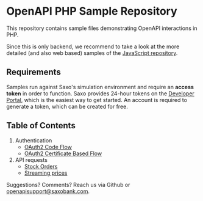 # OpenAPI PHP Sample Repository

This repository contains sample files demonstrating OpenAPI interactions in PHP.

Since this is only backend, we recommend to take a look at the more detailed (and also web based) samples of the [JavaScript repository](https://saxobank.github.io/openapi-samples-js/).

## Requirements

Samples run against Saxo's simulation environment and require an **access token** in order to function. Saxo provides 24-hour tokens on the [Developer Portal](https://www.developer.saxo/openapi/token/), which is the easiest way to get started. An account is required to generate a token, which can be created for free.

## Table of Contents

1. Authentication
   - [OAuth2 Code Flow](authentication/oauth2-code-flow)
   - [OAuth2 Certificate Based Flow](authentication/oauth2-certificate-flow)
2. API requests
   - [Stock Orders](orders/stocks)
   - [Streaming prices](websockets/prices)

Suggestions? Comments? Reach us via Github or [openapisupport@saxobank.com](mailto:openapisupport@saxobank.com).
